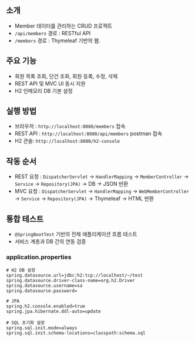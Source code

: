 ## 소개
- Member 데이터를 관리하는 CRUD 프로젝트
- `/api/members` 경로 : RESTful API
- `/members` 경로 : Thymeleaf 기반의 웹.

## 주요 기능
- 회원 목록 조회, 단건 조회, 회원 등록, 수정, 삭제
- REST API 및 MVC UI 동시 지원
- H2 인메모리 DB 기본 설정

## 실행 방법
- 브라우저 : `http://localhost:8080/members` 접속
- REST API : `http://localhost:8080/api/members` postman 접속
- H2 콘솔: `http://localhost:8080/h2-console`

## 작동 순서
- REST 요청 : `DispatcherServlet` → `HandlerMapping` → `MemberController` → `Service` → `Repository(JPA)` → DB → JSON 반환
- MVC 요청 : `DispatcherServlet` → `HandlerMapping` → `WebMemberController` → `Service` → `Repository(JPA)` → Thymeleaf → HTML 반환

## 통합 테스트
- `@SpringBootTest` 기반의 전체 애플리케이션 흐름 테스트
- 서비스 계층과 DB 간의 연동 검증

### application.properties
```
# H2 DB 설정
spring.datasource.url=jdbc:h2:tcp://localhost/~/test
spring.datasource.driver-class-name=org.h2.Driver
spring.datasource.username=sa
spring.datasource.password=

# JPA
spring.h2.console.enabled=true
spring.jpa.hibernate.ddl-auto=update

# SQL 초기화 설정
spring.sql.init.mode=always
spring.sql.init.schema-locations=classpath:schema.sql
```